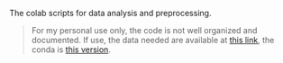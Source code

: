 The colab scripts for data analysis and preprocessing.
> For my personal use only, the code is not well organized and documented.
> If use, the data needed are available at [this link](https://drive.google.com/file/d/1cbXteWwLO4V332xkbl6tVkFjFa-haJiQ/view?usp=share_link), the conda is [this version](https://drive.google.com/file/d/1-2-t1_L39AckVyVGrhdfoGwFVRbBy1gm/view?usp=share_link).
